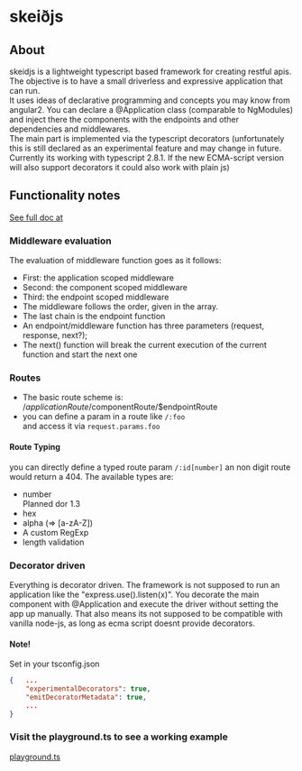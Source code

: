 # skeiðjs

## About
skeidjs is a lightweight typescript based framework for creating restful apis.  
The objective is to have a small driverless and expressive application that can run.  
It uses ideas of declarative programming and concepts you may know from angular2.
You can declare a @Application class (comparable to NgModules) and inject there the
components with the endpoints and other dependencies and middlewares.  
The main part is implemented via the typescript decorators (unfortunately this is 
still declared as an experimental feature and may change in future. 
Currently its working with typescript 2.8.1. If the new ECMA-script version will also support
decorators it could also work with plain js)


## Functionality notes
[See full doc at](https://nilsroesel.github.io/skeidjs/)

### Middleware evaluation
The evaluation of middleware function goes as it follows:
- First: the application scoped middleware
- Second: the component scoped middleware
- Third: the endpoint scoped middleware  
- The middleware follows the order, given in the array.  
- The last chain is the endpoint function 
- An endpoint/middleware function has three parameters (request, response, next?);
- The next() function will break the current execution of the current function and start the next one

### Routes
- The basic route scheme is:
/$applicationRoute/$componentRoute/$endpointRoute
- you can define a param in a route like `/:foo`  
and access it via `request.params.foo`
#### Route Typing
you can directly define a typed route param 
`/:id[number]` an non digit route would return a 404. 
The available types are:
- number  
Planned dor 1.3
- hex
- alpha (=> [a-zA-Z])
- A custom RegExp
- length validation

### Decorator driven
Everything is decorator driven. The framework is not supposed to run an application like
the "express.use().listen(x)". You decorate the main component with @Application and execute
the driver without setting the app up manually. That also means its not supposed to be compatible 
with vanilla node-js, as long as ecma script doesnt provide decorators.

#### Note!
Set in your tsconfig.json
```json
{   ...
    "experimentalDecorators": true,
    "emitDecoratorMetadata": true,
    ...
}
```
### Visit the playground.ts to see a working example
[playground.ts](https://github.com/nilsroesel/skeidjs/blob/master/src/playground.ts)


   

 
